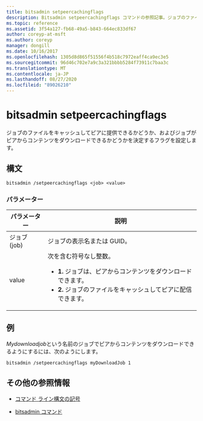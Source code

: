 ```yaml
---
title: bitsadmin setpeercachingflags
description: Bitsadmin setpeercachingflags コマンドの参照記事。ジョブのファイルをキャッシュしてピアに提供できるかどうか、およびジョブがピアからコンテンツをダウンロードできるかどうかを決定するフラグを設定します。
ms.topic: reference
ms.assetid: 3f54a127-fb68-49a5-b843-664ec833df67
author: coreyp-at-msft
ms.author: coreyp
manager: dongill
ms.date: 10/16/2017
ms.openlocfilehash: 1305d8d865f51556f4b518c7972eaff4ca9ec3e5
ms.sourcegitcommit: 96d46c702e7a9c3a321bbbb5284f73911c7baa3c
ms.translationtype: MT
ms.contentlocale: ja-JP
ms.lasthandoff: 08/27/2020
ms.locfileid: "89026210"
---
```

# <a name="bitsadmin-setpeercachingflags"></a>bitsadmin setpeercachingflags

ジョブのファイルをキャッシュしてピアに提供できるかどうか、およびジョブがピアからコンテンツをダウンロードできるかどうかを決定するフラグを設定します。

## <a name="syntax"></a>構文

```
bitsadmin /setpeercachingflags <job> <value>
```

### <a name="parameters"></a>パラメーター

| パラメーター | 説明 |
| --------- | ----------- |
| ジョブ (job) | ジョブの表示名または GUID。 |
| value | 次を含む符号なし整数。<ul><li>**1.** ジョブは、ピアからコンテンツをダウンロードできます。</li><li>**2.** ジョブのファイルをキャッシュしてピアに配信できます。</li></ul> |

## <a name="examples"></a>例

*Mydownloadjob*という名前のジョブでピアからコンテンツをダウンロードできるようにするには、次のようにします。

```
bitsadmin /setpeercachingflags myDownloadJob 1
```

## <a name="additional-references"></a>その他の参照情報

- [コマンド ライン構文の記号](command-line-syntax-key.md)

- [bitsadmin コマンド](bitsadmin.md)
